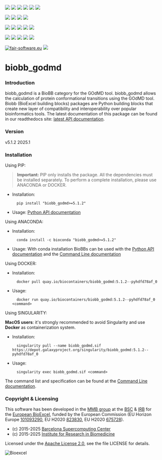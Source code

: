 [![](https://img.shields.io/github/v/tag/bioexcel/biobb_godmd?label=Version)](https://GitHub.com/bioexcel/biobb_godmd/tags/)
[![](https://img.shields.io/pypi/v/biobb-godmd.svg?label=Pypi)](https://pypi.python.org/pypi/biobb-godmd/)
[![](https://img.shields.io/conda/vn/bioconda/biobb_godmd?label=Conda)](https://anaconda.org/bioconda/biobb_godmd)
[![](https://img.shields.io/conda/dn/bioconda/biobb_godmd?label=Conda%20Downloads)](https://anaconda.org/bioconda/biobb_godmd)
[![](https://img.shields.io/badge/Docker-Quay.io-blue)](https://quay.io/repository/biocontainers/biobb_godmd?tab=tags)
[![](https://img.shields.io/badge/Singularity-GalaxyProject-blue)](https://depot.galaxyproject.org/singularity/biobb_godmd:5.1.2--pyhdfd78af_0)

[![](https://img.shields.io/badge/OS-Unix%20%7C%20MacOS-blue)](https://github.com/bioexcel/biobb_godmd)
[![](https://img.shields.io/pypi/pyversions/biobb-godmd.svg?label=Python%20Versions)](https://pypi.org/project/biobb-godmd/)
[![](https://img.shields.io/badge/License-Apache%202.0-blue.svg)](https://opensource.org/licenses/Apache-2.0)
[![](https://img.shields.io/badge/Open%20Source%3f-Yes!-blue)](https://github.com/bioexcel/biobb_godmd)

[![](https://readthedocs.org/projects/biobb-godmd/badge/?version=latest&label=Docs)](https://biobb-godmd.readthedocs.io/en/latest/?badge=latest)
[![](https://img.shields.io/website?down_message=Offline&label=Biobb%20Website&up_message=Online&url=https%3A%2F%2Fmmb.irbbarcelona.org%2Fbiobb%2F)](https://mmb.irbbarcelona.org/biobb/)
[![](https://img.shields.io/badge/Youtube-tutorials-blue?logo=youtube&logoColor=red)](https://www.youtube.com/@BioExcelCoE/search?query=biobb)
[![](https://zenodo.org/badge/DOI/10.1038/s41597-019-0177-4.svg)](https://doi.org/10.1038/s41597-019-0177-4)
[![](https://img.shields.io/endpoint?color=brightgreen&url=https%3A%2F%2Fapi.juleskreuer.eu%2Fcitation-badge.php%3Fshield%26doi%3D10.1038%2Fs41597-019-0177-4)](https://www.nature.com/articles/s41597-019-0177-4#citeas)

[![](https://docs.bioexcel.eu/biobb_godmd/junit/testsbadge.svg)](https://docs.bioexcel.eu/biobb_godmd/junit/report.html)
[![](https://docs.bioexcel.eu/biobb_godmd/coverage/coveragebadge.svg)](https://docs.bioexcel.eu/biobb_godmd/coverage/)
[![](https://docs.bioexcel.eu/biobb_godmd/flake8/flake8badge.svg)](https://docs.bioexcel.eu/biobb_godmd/flake8/)
[![](https://img.shields.io/github/last-commit/bioexcel/biobb_godmd?label=Last%20Commit)](https://github.com/bioexcel/biobb_godmd/commits/master)
[![](https://img.shields.io/github/issues/bioexcel/biobb_godmd.svg?color=brightgreen&label=Issues)](https://GitHub.com/bioexcel/biobb_godmd/issues/)

[![fair-software.eu](https://img.shields.io/badge/fair--software.eu-%E2%97%8F%20%20%E2%97%8F%20%20%E2%97%8F%20%20%E2%97%8F%20%20%E2%97%8F-green)](https://fair-software.eu)
[![](https://www.bestpractices.dev/projects/8847/badge)](https://www.bestpractices.dev/projects/8847)

[](https://bestpractices.coreinfrastructure.org/projects/8847/badge)

[//]: # (The previous line invisible link is for compatibility with the howfairis script https://github.com/fair-software/howfairis-github-action/tree/main wich uses the old bestpractices URL)

# biobb_godmd

### Introduction
biobb_godmd is a BioBB category for the GOdMD tool.
biobb_godmd allows the calculation of protein conformational transitions using the GOdMD tool.
Biobb (BioExcel building blocks) packages are Python building blocks that
create new layer of compatibility and interoperability over popular
bioinformatics tools.
The latest documentation of this package can be found in our readthedocs site:
[latest API documentation](http://biobb-godmd.readthedocs.io/en/latest/).

### Version
v5.1.2 2025.1

### Installation
Using PIP:

> **Important:** PIP only installs the package. All the dependencies must be installed separately. To perform a complete installation, please use ANACONDA or DOCKER.

* Installation:


        pip install "biobb_godmd>=5.1.2"


* Usage: [Python API documentation](https://biobb-godmd.readthedocs.io/en/latest/modules.html)

Using ANACONDA:

* Installation:


        conda install -c bioconda "biobb_godmd>=5.1.2"


* Usage: With conda installation BioBBs can be used with the [Python API documentation](https://biobb-godmd.readthedocs.io/en/latest/modules.html) and the [Command Line documentation](https://biobb-godmd.readthedocs.io/en/latest/command_line.html)

Using DOCKER:

* Installation:


        docker pull quay.io/biocontainers/biobb_godmd:5.1.2--pyhdfd78af_0


* Usage:


        docker run quay.io/biocontainers/biobb_godmd:5.1.2--pyhdfd78af_0 <command>


Using SINGULARITY:

**MacOS users**: it's strongly recommended to avoid Singularity and use **Docker** as containerization system.

* Installation:


        singularity pull --name biobb_godmd.sif https://depot.galaxyproject.org/singularity/biobb_godmd:5.1.2--pyhdfd78af_0


* Usage:


        singularity exec biobb_godmd.sif <command>


The command list and specification can be found at the [Command Line documentation](https://biobb-godmd.readthedocs.io/en/latest/command_line.html).

### Copyright & Licensing
This software has been developed in the [MMB group](http://mmb.irbbarcelona.org) at the [BSC](http://www.bsc.es/) & [IRB](https://www.irbbarcelona.org/) for the [European BioExcel](http://bioexcel.eu/), funded by the European Commission (EU Horizon Europe [101093290](https://cordis.europa.eu/project/id/101093290), EU H2020 [823830](http://cordis.europa.eu/projects/823830), EU H2020 [675728](http://cordis.europa.eu/projects/675728)).

* (c) 2015-2025 [Barcelona Supercomputing Center](https://www.bsc.es/)
* (c) 2015-2025 [Institute for Research in Biomedicine](https://www.irbbarcelona.org/)

Licensed under the
[Apache License 2.0](https://www.apache.org/licenses/LICENSE-2.0), see the file LICENSE for details.

![](https://bioexcel.eu/wp-content/uploads/2019/04/Bioexcell_logo_1080px_transp.png "Bioexcel")
